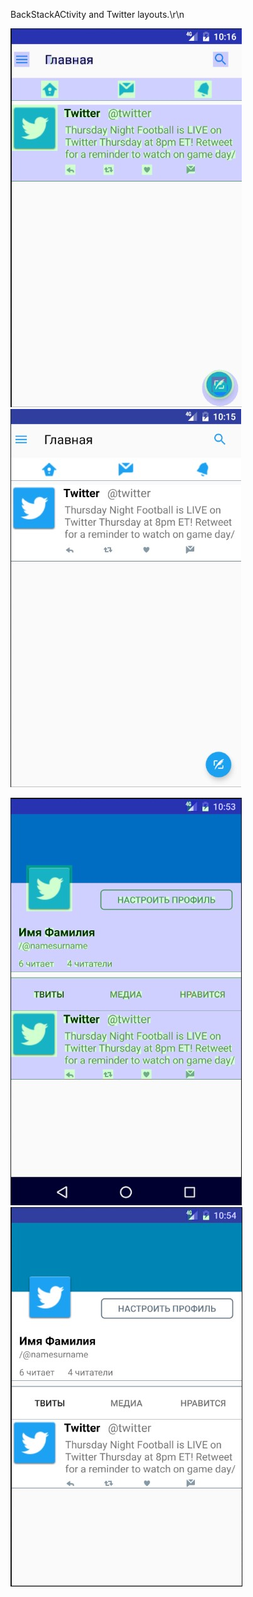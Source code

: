 BackStackACtivity and Twitter layouts.\r\n


![Tap](https://github.com/Someluck/AndroidBackStackActivity/blob/master/Screenshot_10.jpg)
![Tap](https://github.com/Someluck/AndroidBackStackActivity/blob/master/Screenshot_9.jpg)

![Tap](https://github.com/Someluck/AndroidBackStackActivity/blob/master/Screenshot_11.jpg)
![Tap](https://github.com/Someluck/AndroidBackStackActivity/blob/master/Screenshot_12.jpg)

